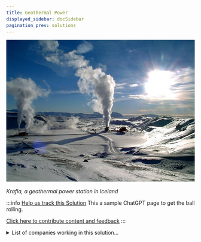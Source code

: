 ```yaml
---
title: Geothermal Power
displayed_sidebar: docSidebar
pagination_prev: solutions
---
```


![Cover Image](../static/img/geothermal-power.jpg)

_Krafla, a geothermal power station in Iceland_

:::info [Help us track this Solution](contribute)
This a sample ChatGPT page to get the ball rolling.

[Click here to contribute content and feedback](contribute)
:::

<details>
        <summary>List of companies working in this solution...</summary>
         <em>Note: this is an experimental feature. Accuracy not guaranteed</em>
        <div>
            <ul>
             
                <li><a href="https://nan">Climate Now</a></li>
            
                <li><a href="https://earth-ai.com">Earth Ai</a></li>
            
                <li><a href="https://altarockenergy.com">Altarock</a></li>
            
            </ul>
        </div>
        </details>


:::company job openings
  #### [View open jobs in this Solution](https://climatebase.org/jobs?l=&q=&drawdown_solutions=Geothermal+Power)
:::

## Overview

Geothermal power, a renewable energy source, taps into the Earth's core heat to generate electricity. One significant breakthrough is "enhanced geothermal systems" (EGS) which involve artificially enhancing geothermal reservoirs by injecting water into hot rock formations, often utilizing hydraulic fracturing (fracking). EGS boosts energy extraction, making large-scale power generation feasible. Notable companies include AltaRock Energy, Davenport Newberry Holdings, and Ormat Technologies.

## Progress Made

Geothermal power's progress:
- Utilizes Earth's core heat for electricity generation.
- Commercial geothermal power plants are emerging worldwide.
- Enhanced Geothermal Systems (EGS) use water injection into rocks for efficient heat capture.

EGS specifics:
- Injected water expands rock, creating fractures that release heat.
- Captured heat generates electricity with minimal environmental impact.

Direct Use Geothermal:
- Uses Earth's heat to warm buildings and structures.
- Already implemented in various regions like the United States, Iceland, and New Zealand.

Geothermal power's potential:
- Clean, efficient, and environmentally friendly energy source.
- Vital in combating climate change.

Leading geothermal power developers:
- The Geothermal Energy Association
- The International Renewable Energy Agency
- The U.S. Department of Energy (DOE)
- National Renewable Energy Laboratory (NREL)
- The Lawrence Berkeley National Laboratory
- Project InnerSpace

## Challenges Ahead

Challenges in geothermal power development:
1. **High upfront cost**: Expensive drilling for heat energy extraction.
2. **Inconsistent resource**: Varied Earth's crust temperature and water availability.
3. **Environmental impact**: Potential air and noise pollution, groundwater pollution, and seismic activities from drilling.

## Best Path Forward

To effectively develop geothermal power for climate change mitigation:
- **Research and development**: Invest in technology enhancement and cost reduction.
- **Policy and incentives**: Establish measures to encourage large-scale adoption.
- Leading contributors: International Geothermal Association, Geothermal Energy Association, and Ormat Technologies.

Progress:
- New geothermal power plants in Iceland, the Philippines, and the United States.
- Decreasing costs make geothermal power more affordable for wider usage.

## Direct-Use Heat Analysis

<iframe src="https://www.google.com/maps/d/u/0/embed?mid=1SwcgV7Ht4k3Dwz2HiRfhXoTxru5dGyE&ehbc=2E312F" width="640" height="480"></iframe>

Facilities with units serviceable by direct-use geothermal heat based on data from [EPA Greenhouse Gas Reporting Program (GHGRP)](https://www.epa.gov/ghgreporting), [EIA MECS](https://www.eia.gov/consumption/manufacturing/), and estimated subsurface temperature gradients.
Markers are colored by estimated breakeven price (USD/MMBTU).

Contact [softwareengineerprogrammer on GitHub](https://github.com/softwareengineerprogrammer) for further information.